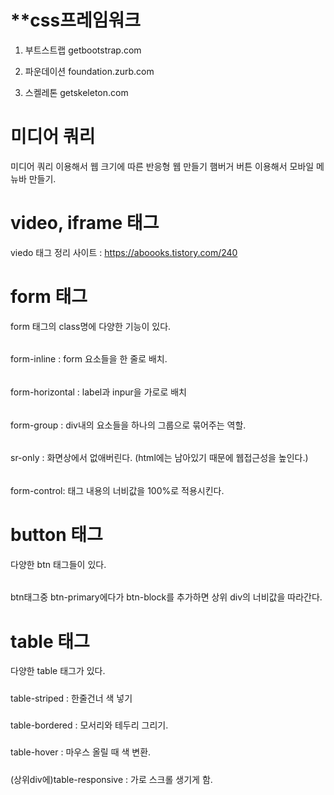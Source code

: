 # **css프레임워크

1. 부트스트랩 getbootstrap.com

2. 파운데이션 foundation.zurb.com

3. 스켈레톤 getskeleton.com



# 미디어 쿼리
미디어 쿼리 이용해서 웹 크기에 따른 반응형 웹 만들기
햄버거 버튼 이용해서 모바일 메뉴바 만들기.



# video, iframe 태그
viedo 태그 정리 사이트 : https://aboooks.tistory.com/240


# form 태그
form 태그의 class명에 다양한 기능이 있다. 
######
form-inline : form 요소들을 한 줄로 배치.
######
form-horizontal : label과 inpur을 가로로 배치
######
form-group  : div내의 요소들을 하나의 그룹으로 묶어주는 역할.  
######
sr-only : 화면상에서 없애버린다. (html에는 남아있기 때문에 웹접근성을 높인다.)
######
form-control: 태그 내용의 너비값을 100%로 적용시킨다. 


# button 태그
다양한 btn 태그들이 있다.
######
btn태그중 btn-primary에다가 btn-block를 추가하면 상위 div의 너비값을 따라간다.


# table 태그
다양한 table 태그가 있다.
#####
table-striped : 한줄건너 색 넣기
#####
table-bordered : 모서리와 테두리 그리기.
#####
table-hover : 마우스 올릴 때 색 변환.
#####
(상위div에)table-responsive : 가로 스크롤 생기게 함.
